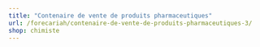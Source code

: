 ```yaml
---
title: "Contenaire de vente de produits pharmaceutiques"
url: /forecariah/contenaire-de-vente-de-produits-pharmaceutiques-3/
shop: chimiste
---
```

